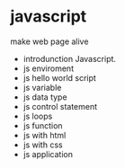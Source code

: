 # javascript

make web page alive 

- introdunction Javascript.
- js enviroment
- js hello world script
- js variable
- js data type
- js control statement
- js loops
- js function
- js with html
- js with css
- js application  
